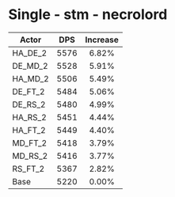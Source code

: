 # Single - stm - necrolord
| Actor | DPS | Increase |
|---|:---:|:---:|
|HA_DE_2|5576|6.82%|
|DE_MD_2|5528|5.91%|
|HA_MD_2|5506|5.49%|
|DE_FT_2|5484|5.06%|
|DE_RS_2|5480|4.99%|
|HA_RS_2|5451|4.44%|
|HA_FT_2|5449|4.40%|
|MD_FT_2|5418|3.79%|
|MD_RS_2|5416|3.77%|
|RS_FT_2|5367|2.82%|
|Base|5220|0.00%|
